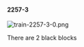 #### 2257-3
![train-2257-3-0.png](https://github.com/lil-lab/nlvr/raw/master/nlvr/train/images/14/train-2257-3-0.png "train-2257-3-0.png")

There are 2 black blocks